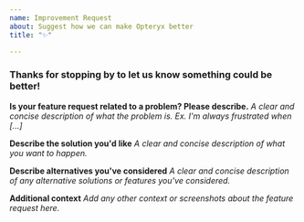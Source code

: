 ```yaml
---
name: Improvement Request
about: Suggest how we can make Opteryx better
title: "✨"

---
```


### Thanks for stopping by to let us know something could be better!

**Is your feature request related to a problem? Please describe.** _A clear and concise description of what the problem is. Ex. I'm always frustrated when [...]_

**Describe the solution you'd like** _A clear and concise description of what you want to happen._

**Describe alternatives you've considered** _A clear and concise description of any alternative solutions or features you've considered._

**Additional context** _Add any other context or screenshots about the feature request here._
